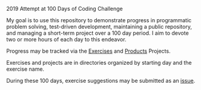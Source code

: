 2019 Attempt at 100 Days of Coding Challenge

My goal is to use this repository to demonstrate progress in programmatic
problem solving, test-driven development, maintaining a public repository, and
managing a short-term project over a 100 day period. I aim to devote two or 
more hours of each day to this endeavor.

Progress may be tracked via the [Exercises](https://github.com/amazingproducer/100Days/projects/1) and [Products](https://github.com/amazingproducer/100Days/projects/2) Projects.

Exercises and projects are in directories organized by starting day and the exercise name.

During these 100 days, exercise suggestions may be submitted as an [issue](https://github.com/amazingproducer/100Days/issues).
